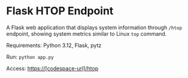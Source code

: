 # Flask HTOP Endpoint

A Flask web application that displays system information through `/htop` endpoint, showing system metrics similar to Linux `top` command.

Requirements: Python 3.12, Flask, pytz

Run: `python app.py`

Access: [https://[codespace-url]/htop](https://opulent-goldfish-g9ww646p4j3vr47-5000.app.github.dev/htop)
